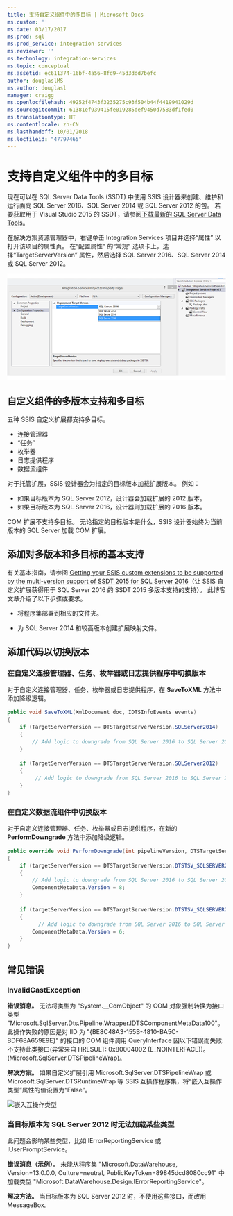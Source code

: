 ```yaml
---
title: 支持自定义组件中的多目标 | Microsoft Docs
ms.custom: ''
ms.date: 03/17/2017
ms.prod: sql
ms.prod_service: integration-services
ms.reviewer: ''
ms.technology: integration-services
ms.topic: conceptual
ms.assetid: ec611374-16bf-4a56-8fd9-45d3ddd7befc
author: douglaslMS
ms.author: douglasl
manager: craigg
ms.openlocfilehash: 49252f4743f3235275c93f504b44f4419941029d
ms.sourcegitcommit: 61381ef939415fe019285def9450d7583df1fed0
ms.translationtype: HT
ms.contentlocale: zh-CN
ms.lasthandoff: 10/01/2018
ms.locfileid: "47797465"
---
```

# <a name="support-multi-targeting-in-your-custom-components"></a>支持自定义组件中的多目标
 现在可以在 SQL Server Data Tools (SSDT) 中使用 SSIS 设计器来创建、维护和运行面向 SQL Server 2016、SQL Server 2014 或 SQL Server 2012 的包。 若要获取用于 Visual Studio 2015 的 SSDT，请参阅[下载最新的 SQL Server Data Tools](../../ssdt/download-sql-server-data-tools-ssdt.md)。 

 在解决方案资源管理器中，右键单击 Integration Services 项目并选择“属性”  以打开该项目的属性页。 在“配置属性”  的“常规” 选项卡上，选择“TargetServerVersion”  属性，然后选择 SQL Server 2016、SQL Server 2014 或 SQL Server 2012。  
   
 ![项目属性对话框中的 TargetServerVersion 属性](../../integration-services/media/targetserverversion2.png "TargetServerVersion property in project properties dialog box")  
 
 ## <a name="multiple-version-support-and-multi-targeting-for-custom-components"></a>自定义组件的多版本支持和多目标
 
五种 SSIS 自定义扩展都支持多目标。
-   连接管理器
-   “任务”
-   枚举器
-   日志提供程序
-   数据流组件

对于托管扩展，SSIS 设计器会为指定的目标版本加载扩展版本。 例如：
-   如果目标版本为 SQL Server 2012，设计器会加载扩展的 2012 版本。
-   如果目标版本为 SQL Server 2016，设计器则加载扩展的 2016 版本。

COM 扩展不支持多目标。 无论指定的目标版本是什么，SSIS 设计器始终为当前版本的 SQL Server 加载 COM 扩展。

## <a name="add-basic-support-for-multiple-versions-and-multi-targeting"></a>添加对多版本和多目标的基本支持

有关基本指南，请参阅 [Getting your SSIS custom extensions to be supported by the multi-version support of SSDT 2015 for SQL Server 2016](https://blogs.msdn.microsoft.com/ssis/2016/04/19/getting-your-ssis-custom-extensions-to-be-supported-by-the-multi-version-support-of-ssdt-2015-for-sql-server-2016/)（让 SSIS 自定义扩展获得用于 SQL Server 2016 的 SSDT 2015 多版本支持的支持）。 此博客文章介绍了以下步骤或要求。

-   将程序集部署到相应的文件夹。

-   为 SQL Server 2014 和较高版本创建扩展映射文件。

## <a name="add-code-to-switch-versions"></a>添加代码以切换版本

### <a name="switch-versions-in-a-custom-connection-manager-task-enumerator-or-log-provider"></a>在自定义连接管理器、任务、枚举器或日志提供程序中切换版本

对于自定义连接管理器、任务、枚举器或日志提供程序，在 **SaveToXML** 方法中添加降级逻辑。

```csharp
public void SaveToXML(XmlDocument doc, IDTSInfoEvents events)
{
    if (TargetServerVersion == DTSTargetServerVersion.SQLServer2014)
    {
        // Add logic to downgrade from SQL Server 2016 to SQL Server 2014.
    }

    if (TargetServerVersion == DTSTargetServerVersion.SQLServer2012)
    {
         // Add logic to downgrade from SQL Server 2016 to SQL Server 2012.
    }
}
```

### <a name="switch-versions-in-a-custom-data-flow-component"></a>在自定义数据流组件中切换版本

对于自定义连接管理器、任务、枚举器或日志提供程序，在新的 **PerformDowngrade** 方法中添加降级逻辑。

```csharp
public override void PerformDowngrade(int pipelineVersion, DTSTargetServerVersion targetServerVersion)
{
    if (targetServerVersion == DTSTargetServerVersion.DTSTSV_SQLSERVER2014)
    {
        // Add logic to downgrade from SQL Server 2016 to SQL Server 2014.
        ComponentMetaData.Version = 8;
    }

    if (targetServerVersion == DTSTargetServerVersion.DTSTSV_SQLSERVER2012)
    {
          // Add logic to downgrade from SQL Server 2016 to SQL Server 2012.
        ComponentMetaData.Version = 6;
    }
}
```

## <a name="common-errors"></a>常见错误

### <a name="invalidcastexception"></a>InvalidCastException

**错误消息。** 无法将类型为 "System.__ComObject" 的 COM 对象强制转换为接口类型 "Microsoft.SqlServer.Dts.Pipeline.Wrapper.IDTSComponentMetaData100"。 此操作失败的原因是对 IID 为 "{BE8C48A3-155B-4810-BA5C-BDF68A659E9E}" 的接口的 COM 组件调用 QueryInterface 因以下错误而失败: 不支持此类接口(异常来自 HRESULT: 0x80004002 (E_NOINTERFACE))。 (Microsoft.SqlServer.DTSPipelineWrap)。

**解决方案。** 如果自定义扩展引用 Microsoft.SqlServer.DTSPipelineWrap 或 Microsoft.SqlServer.DTSRuntimeWrap 等 SSIS 互操作程序集，将“嵌入互操作类型”属性的值设置为“False”。

![嵌入互操作类型](../../integration-services/extending-packages-custom-objects/media/embed-interop-types.png)

### <a name="unable-to-load-some-types-when-target-version-is-sql-server-2012"></a>当目标版本为 SQL Server 2012 时无法加载某些类型

此问题会影响某些类型，比如 IErrorReportingService 或 IUserPromptService。

**错误消息（示例）。** 未能从程序集 "Microsoft.DataWarehouse, Version=13.0.0.0, Culture=neutral, PublicKeyToken=89845dcd8080cc91" 中加载类型 "Microsoft.DataWarehouse.Design.IErrorReportingService"。

**解决方法。** 当目标版本为 SQL Server 2012 时，不使用这些接口，而改用 MessageBox。


